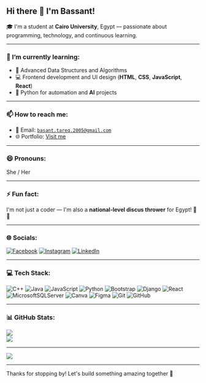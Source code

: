 ## Hi there 👋 I'm Bassant!

🎓 I'm a student at **Cairo University**, Egypt — passionate about programming, technology, and continuous learning.

---

### 🌱 I’m currently learning:
- 🧠 Advanced Data Structures and Algorithms  
- 💻 Frontend development and UI design (**HTML**, **CSS**, **JavaScript**, **React**)  
- 🐍 Python for automation and **AI** projects

---

### 📫 How to reach me:
- 📧 Email: [`basant.tareq.2005@gmail.com`](mailto:basant.tareq.2005@gmail.com)   
- 🌐 Portfolio: [Visit me](https://bassant2005.github.io/portfolio/)

---

### 😄 Pronouns:
She / Her

---

### ⚡ Fun fact:
I'm not just a coder — I'm also a **national-level discus thrower** for Egypt! 🥇💪

---

### 🌐 Socials:
[![Facebook](https://img.shields.io/badge/Facebook-%231877F2.svg?logo=Facebook&logoColor=white)](https://facebook.com/https://www.facebook.com/share/165fNw3YiP/?mibextid=qi2Omg) [![Instagram](https://img.shields.io/badge/Instagram-%23E4405F.svg?logo=Instagram&logoColor=white)](https://instagram.com/https://www.instagram.com/bassant_tarek?igsh=MWhnbjV5YTQxcnlueg==) [![LinkedIn](https://img.shields.io/badge/LinkedIn-%230077B5.svg?logo=linkedin&logoColor=white)](https://linkedin.com/in/https://www.linkedin.com/in/bassant-tarek-106a2031b?utm_source=share&utm_campaign=share_via&utm_content=profile&utm_medium=android_app) 

---

### 💻 Tech Stack:
![C++](https://img.shields.io/badge/c++-%2300599C.svg?style=for-the-badge&logo=c%2B%2B&logoColor=white) ![Java](https://img.shields.io/badge/java-%23ED8B00.svg?style=for-the-badge&logo=openjdk&logoColor=white) ![JavaScript](https://img.shields.io/badge/javascript-%23323330.svg?style=for-the-badge&logo=javascript&logoColor=%23F7DF1E) ![Python](https://img.shields.io/badge/python-3670A0?style=for-the-badge&logo=python&logoColor=ffdd54) ![Bootstrap](https://img.shields.io/badge/bootstrap-%238511FA.svg?style=for-the-badge&logo=bootstrap&logoColor=white) ![Django](https://img.shields.io/badge/django-%23092E20.svg?style=for-the-badge&logo=django&logoColor=white) ![React](https://img.shields.io/badge/react-%2320232a.svg?style=for-the-badge&logo=react&logoColor=%2361DAFB) ![MicrosoftSQLServer](https://img.shields.io/badge/Microsoft%20SQL%20Server-CC2927?style=for-the-badge&logo=microsoft%20sql%20server&logoColor=white) ![Canva](https://img.shields.io/badge/Canva-%2300C4CC.svg?style=for-the-badge&logo=Canva&logoColor=white) ![Figma](https://img.shields.io/badge/figma-%23F24E1E.svg?style=for-the-badge&logo=figma&logoColor=white) ![Git](https://img.shields.io/badge/git-%23F05033.svg?style=for-the-badge&logo=git&logoColor=white) ![GitHub](https://img.shields.io/badge/github-%23121011.svg?style=for-the-badge&logo=github&logoColor=white)

---

### 📊 GitHub Stats:
![](https://github-readme-stats.vercel.app/api?username=bassant2005&theme=dark&hide_border=false&include_all_commits=false&count_private=false)<br/>
![](https://github-readme-stats.vercel.app/api/top-langs/?username=bassant2005&theme=dark&hide_border=false&include_all_commits=false&count_private=false&layout=compact)

---

[![](https://visitcount.itsvg.in/api?id=bassant2005&icon=0&color=1)](https://visitcount.itsvg.in)

---

Thanks for stopping by! Let's build something amazing together 🚀


